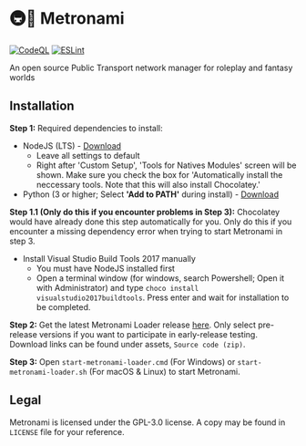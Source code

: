 # 🚇🌊 Metronami
[![CodeQL](https://github.com/hiyamashu/Metronami/actions/workflows/codeql-analysis.yml/badge.svg)](https://github.com/hiyamashu/Metronami/actions/workflows/codeql-analysis.yml)
[![ESLint](https://github.com/hiyamashu/Metronami/actions/workflows/eslint.yml/badge.svg)](https://github.com/hiyamashu/Metronami/actions/workflows/eslint.yml)

An open source Public Transport network manager for roleplay and fantasy worlds
 
## Installation
**Step 1:** Required dependencies to install:
- NodeJS (LTS) - [Download](https://nodejs.org/en/)
  - Leave all settings to default
  - Right after 'Custom Setup', 'Tools for Natives Modules' screen will be shown. Make sure you check the box for 'Automatically install the neccessary tools. Note that this will also install Chocolatey.'
- Python (3 or higher; Select **'Add to PATH'** during install) - [Download](https://www.python.org/downloads/)

**Step 1.1 (Only do this if you encounter problems in Step 3):**
Chocolatey would have already done this step automatically for you. Only do this if you encounter a missing dependency error when trying to start Metronami in step 3.
- Install Visual Studio Build Tools 2017 manually
  - You must have NodeJS installed first
  - Open a terminal window (for windows, search Powershell; Open it with Administrator) and type `choco install visualstudio2017buildtools`. Press enter and wait for installation to be completed.

**Step 2:** Get the latest Metronami Loader release [here](https://github.com/hiyamashu/Metronami-Loader/releases). Only select pre-release versions if you want to participate in early-release testing. Download links can be found under assets, `Source code (zip)`.

**Step 3:** Open `start-metronami-loader.cmd` (For Windows) or `start-metronami-loader.sh` (For macOS & Linux) to start Metronami.

## Legal
Metronami is licensed under the GPL-3.0 license. A copy may be found in `LICENSE` file for your reference.
